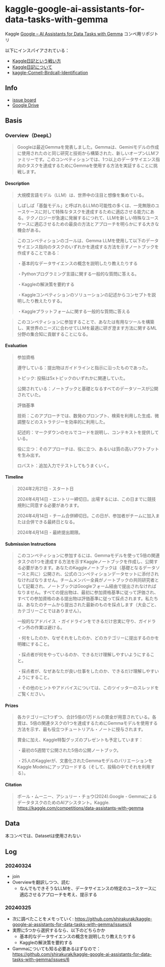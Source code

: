# kaggle-google-ai-assistants-for-data-tasks-with-gemma

Kaggle [Google – AI Assistants for Data Tasks with Gemma](https://www.kaggle.com/competitions/data-assistants-with-gemma) コンペ用リポジトリ

以下にインスパイアされている：

- [Kaggle日記という戦い方](https://zenn.dev/fkubota/articles/3d8afb0e919b555ef068)
- [Kaggle日記について](https://speakerdeck.com/fkubota/kaggleri-ji-nituite)
- [kaggle-Cornell-Birdcall-Identification](https://github.com/fkubota/kaggle-Cornell-Birdcall-Identification)

## Info

- [issue board](https://github.com/users/shirakurak/projects/8/views/1)
- [Google Drive](https://drive.google.com/drive/u/0/folders/1kZqQVxOEP6psLPWO4lPMSIS5cCQv5Nvs)

## Basis

### Overview（DeepL）

> Googleは最近Gemmaを発表しました。Gemmaは、Geminiモデルの作成に使用されたのと同じ研究と技術から構築された、新しいオープンLLMファミリーです。このコンペティションでは、1つ以上のデータサイエンス指向のタスクを達成するためにGemmaを使用する方法を実証することに挑戦します。

#### Description

> 大規模言語モデル（LLM）は、世界中の注目と想像を集めている。

> しばしば「基盤モデル」と呼ばれるLLMの可能性の多くは、一見無限のユースケースに対して特殊なタスクを達成するために適応させる能力にある。テクノロジーが急速に発展するにつれて、LLMを新しい特殊なユースケースに適応させるための最良の方法とアプローチを明らかにする大きな機会がある。

> このコンペティションのゴールは、Gemma LLMを使用して以下のデータサイエンス指向のタスクのいずれかを達成する方法を示すノートブックを作成することである：
>
> ・基本的なデータサイエンスの概念を説明したり教えたりする
>
> ・Pythonプログラミング言語に関する一般的な質問に答える。
>
> ・Kaggleの解決策を要約する
>
> ・Kaggleコンペティションのソリューションの記述からコンセプトを説明したり教えたりする。
>
> ・Kaggleプラットフォームに関する一般的な質問に答える

> このコンペティションに参加することで、あなたは有用なツールを構築し、実世界のニーズに合わせてLLMを最適に研ぎ澄ます方法に関するML分野の集合知に貢献することになる。

#### Evaluation

> 参加資格
>
> 遵守している：提出物はガイドラインと指示に沿ったものであった。
> 
> トピック: 投稿は5xトピックのいずれかに関連していた。
> 
> 公開されている：ノートブックと基礎となるすべてのデータソースが公開されていた。

> 評価基準
>
> 技術：このアプローチでは、数発のプロンプト、検索を利用した生成、微調整などのストラテジーを効率的に利用した。
>
> 記述的：マークダウンのセルでコードを説明し、コンテキストを提供している。
>
> 役に立つ：そのアプローチは、役に立つ、あるいは質の高いアウトプットを生み出す。
>
> ロバスト：追加入力でテストしてもうまくいく。

#### Timeline

> 2024年2月21日 - スタート日
> 
> 2024年4月14日 - エントリー締切日。出場するには、この日までに競技規則に同意する必要があります。
> 
> 2024年4月14日 - チーム合併締切日。この日が、参加者がチームに加入または合併できる最終日となる。
> 
> 2024年4月14日 - 最終提出期限。

#### Submission Instructions

> このコンペティションに参加するには、Gemmaモデルを使って5倍の関連タスクの1つを達成する方法を示すKaggleノートブックを作成し、公開する必要があります。あなたのKaggleノートブックは（基礎となるデータソースと共に）公開され、公式のコンペティションデータセットに添付されなければなりません。チームメンバー全員がノートブックの共同研究者として記載され、ノートブックはGoogleフォーム経由で提出されなければなりません。すべての提出物は、最初に参加資格基準に従って評価され、すべての参加資格のある提出物は評価基準に従って採点されます。私たちは、あなたのチームから提出された最新のものを採点します（大会ごと、カテゴリーごとではありません）。

> 一般的なアドバイス
> ・ガイドラインをできるだけ忠実に守り、ガイドライン外の作業は避ける。
> 
> ・何をしたのか、なぜそれをしたのか、どのカテゴリーに提出するのかを明確にすること。
> 
> ・採点者が何をやっているのか、できるだけ理解しやすいようにすること。
> 
> ・採点者が、なぜあなたが良い仕事をしたのか、できるだけ理解しやすいようにすること。
> 
> ・その他のヒントやアドバイスについては、このツイッターのスレッドをご覧ください。

#### Prizes

> 各カテゴリーに1つずつ、合計5倍の1万ドルの賞金が用意されている。各賞は、5倍の関連タスクの1つを達成するためにGemmaモデルを使用する方法を示す、最も役立つチュートリアル・ノートに授与されます。

> 賞金に加え、Kaggle特製グッズのプレゼントも予定しています：
>
> ・最初の5週間で公開された5倍の公開ノートブック。
>
> ・25人のKagglerが、文書化されたGemmaモデルのバリエーションをKaggle Modelsにアップロードする（そして、投稿の中でそれを利用する）。

#### Citation

> ポール・ムーニー、アシュリー・チョウ(2024).Google - GemmaによるデータタスクのためのAIアシスタント。Kaggle. https://kaggle.com/competitions/data-assistants-with-gemma

## Data

本コンペでは、Datasetは使用されない

## Log

### 20240324

- join
- Overviewを翻訳しつつ、読む
  - なんでもできそうなLLMを、データサイエンスの特定のユースケースに適応させるアプローチを考え、提示する

### 20240325

- 次に調べたことをメモっていく: https://github.com/shirakurak/kaggle-google-ai-assistants-for-data-tasks-with-gemma/issues/4
- 実際に5つから選択するなら、以下のどちらかか
  - 基本的なデータサイエンスの概念を説明したり教えたりする
  - Kaggleの解決策を要約する
- Gammaについても知る必要あるはずなので： https://github.com/shirakurak/kaggle-google-ai-assistants-for-data-tasks-with-gemma/issues/6
